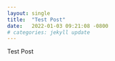 ```yaml
---
layout: single
title:  "Test Post"
date:   2022-01-03 09:21:08 -0800
# categories: jekyll update
---
```

Test Post
